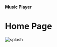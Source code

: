 **Music Player** 
# Home Page 
![splash](https://github.com/user-attachments/assets/913a4143-ca1f-4247-92cd-79fd1cf66f02)

